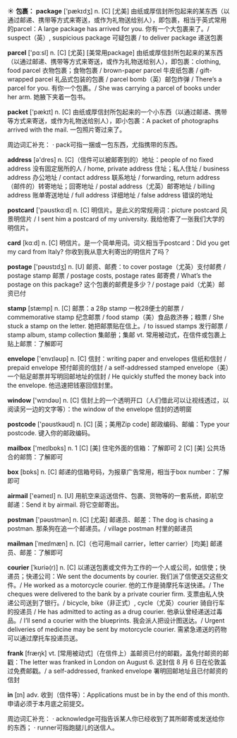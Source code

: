 ☀ <span class="category">**包裹：**</span>
<span class="vocabulary">**package**</span> ['pækɪdӡ] 
<span class="definition">n. [C] [尤美] 由纸或厚信封所包起来的某东西（以通过邮递、携带等方式来寄送，或作为礼物送给别人），即包裹，相当于英式常用的parcel：</span>A large package has arrived for you. 你有一个大包裹来了。/ suspect（英）, suspicious package 可疑包裹 / to deliver package 递送包裹

<span class="vocabulary">**parcel**</span> ['pɑːsl] 
<span class="definition">n. [C] [尤英] [美常用package] 由纸或厚信封所包起来的某东西（以通过邮递、携带等方式来寄送，或作为礼物送给别人），即包裹：</span>clothing, food parcel 衣物包裹；食物包裹 / brown-paper parcel 牛皮纸包裹 / gift-wrapped parcel 礼品式包装的包裹 / parcel bomb（英）邮包炸弹 / There’s a parcel for you. 有你一个包裹。/ She was carrying a parcel of books under her arm. 她腋下夹着一包书。

<span class="vocabulary">**packet**</span> ['pækɪt] 
<span class="definition">n. [C] 由纸或厚信封所包起来的一个小东西（以通过邮递、携带等方式来寄送，或作为礼物送给别人），即小包裹：</span>A packet of photographs arrived with the mail. 一包照片寄过来了。

周边词汇补充：
· pack可指一捆或一包东西，尤指携带的东西。

<span class="vocabulary">**address**</span> [ə'dres] 
<span class="definition">n. [C]（信件可以被邮寄到的）地址：</span>people of no fixed address 没有固定居所的人 / home, private address 住址；私人住址 / business address 办公地址 / contact address 联系地址 / forwarding, return address（邮件的）转寄地址；回寄地址 / postal address（尤英）邮寄地址 / billing address 账单寄送地址 / full address 详细地址 / false address 错误的地址

<span class="vocabulary">**postcard**</span> ['pəʊstkɑːd] 
<span class="definition">n. [C] 明信片。是此义的常规用词：</span>picture postcard 风景明信片 / I sent him a postcard of my university. 我给他寄了一张我们大学的明信片。

<span class="vocabulary">**card**</span> [kɑːd] 
<span class="definition">n. [C] 明信片。是一个简单用词。词义相当于postcard：</span>Did you get my card from Italy? 你收到我从意大利寄出的明信片了吗？

<span class="vocabulary">**postage**</span> ['pəʊstɪdӡ] 
<span class="definition">n. [U] 邮资、邮费：</span>to cover postage（尤英）支付邮费 / postage stamp 邮票 / postage costs, postage rates 邮寄费 / What’s the postage on this package? 这个包裹的邮费是多少？/ postage paid（尤美）邮资已付

<span class="vocabulary">**stamp**</span> [stæmp] 
<span class="definition">n. [C] 邮票：</span>a 28p stamp 一枚28便士的邮票 / commemorative stamp 纪念邮票 / food stamp（美）食品救济券；粮票 / She stuck a stamp on the letter. 她把邮票贴在信上。/ to issued stamps 发行邮票 / stamp album, stamp collection 集邮册；集邮 <span class="definition">vt. 常用被动式，在信件或包裹上贴上邮票：</span>了解即可

<span class="vocabulary">**envelope**</span> ['envɪləʊp] 
<span class="definition">n. [C] 信封：</span>writing paper and envelopes 信纸和信封 / prepaid envelope 预付邮资的信封 / a self-addressed stamped envelope（美）一个贴足邮票并写明回邮地址的信封 / He quickly stuffed the money back into the envelope. 他迅速把钱塞回信封里。

<span class="vocabulary">**window**</span> ['wɪndəʊ] 
<span class="definition">n. [C] 信封上的一个透明开口（人们借此可以让视线透过，以阅读另一边的文字等）：</span>the window of the envelope 信封的透明窗

<span class="vocabulary">**postcode**</span> ['pəʊstkəʊd] 
<span class="definition">n. [C] [英；美用Zip code] 邮政编码、邮编：</span>Type your postcode. 键入你的邮政编码。

<span class="vocabulary">**mailbox**</span> ['meɪlbɒks] 
<span class="definition">n. 1 [C] [美] 住宅外面的信箱：</span>了解即可 <span class="definition">2 [C] [美] 公共场合的邮筒：</span>了解即可

<span class="vocabulary">**box**</span> [bɒks] 
<span class="definition">n. [C] 邮递的信箱号码，为报章广告常用，相当于box number：</span>了解即可

<span class="vocabulary">**airmail**</span> ['eəmeɪl] 
<span class="definition">n. [U] 用航空来运送信件、包裹、货物等的一套系统，即航空邮递：</span>Send it by airmail. 将它空邮寄出。

<span class="vocabulary">**postman**</span> ['pəʊstmən] 
<span class="definition">n. [C] [尤英] 邮递员、邮差：</span>The dog is chasing a postman. 那条狗在追一个邮递员。/ village postman 村里的邮递员
                      
<span class="vocabulary">**mailman**</span> [ˈmeɪlmæn]
<span class="definition">n. [C]（也可用mail carrier，letter carrier）[均美] 邮递员、邮差：</span>了解即可
           
<span class="vocabulary">**courier**</span> [ˈkʊriə(r)]
<span class="definition">n. [C] 以递送包裹或文件为工作的一个人或公司，如信使；快递员；快递公司：</span>We sent the documents by courier. 我们派了信使送交这些文件。/ He worked as a motorcycle courier. 他的工作是骑摩托车送快递。/ The cheques were delivered to the bank by a private courier firm. 支票由私人快递公司送到了银行。/ bicycle, bike（非正式）, cycle（尤英）courier 骑自行车的投递员 / He has admitted to acting as a drug courier. 他承认曾经递送过毒品。/ I’ll send a courier with the blueprints. 我会派人把设计图送达。/ Urgent deliveries of medicine may be sent by motorcycle courier. 需紧急递送的药物可以通过摩托车投递员送。

<span class="vocabulary">**frank**</span> [fræŋk]
<span class="definition">vt. [常用被动式]（在信件上）盖邮资已付的邮戳，盖免付邮资的邮戳：</span>The letter was franked in London on August 6. 这封信 8 月 6 日在伦敦盖过免费邮戳。/ a self-addressed, franked envelope 署明回邮地址且已付邮资的信封

<span class="vocabulary">**in**</span> [ɪn] 
<span class="definition">adv. 收到（信件等）：</span>Applications must be in by the end of this month. 申请必须于本月底之前提交。

周边词汇补充：
· acknowledge可指告诉某人你已经收到了其所邮寄或发送给你的东西；
· runner可指跑腿儿的送信人。
